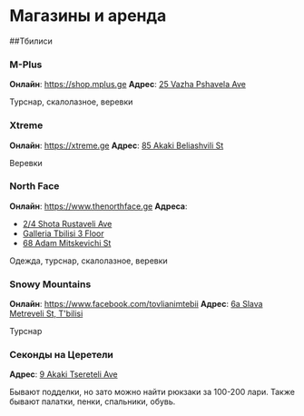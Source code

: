 # Магазины и аренда

##Тбилиси

### M-Plus
**Онлайн**: https://shop.mplus.ge
**Адрес**: [25 Vazha Pshavela Ave](https://g.page/MplusGeorgia?share)

Турснар, скалолазное, веревки

### Xtreme
**Онлайн**: https://xtreme.ge
**Адрес**: [85 Akaki Beliashvili St](https://goo.gl/maps/DRk7AQS2nCesqA928)

Веревки

### North Face
**Онлайн**: https://www.thenorthface.ge
**Адреса**: 
- [2/4 Shota Rustaveli Ave](https://goo.gl/maps/SUQjrh59shi2TfCH7)
- [Galleria Tbilisi 3 Floor](https://goo.gl/maps/fBXSvY9gZEMMdts66)
- [68 Adam Mitskevichi St](https://goo.gl/maps/QmcdXVpPYe9CLAxWA)

Одежда, турснар, скалолазное, веревки


### Snowy Mountains

**Онлайн**: https://www.facebook.com/tovlianimtebii
**Адрес**: [6a Slava Metreveli St, T'bilisi](https://goo.gl/maps/j8ay8BeaEQnTtbKN9)

Турснар

### Секонды на Церетели
**Адрес**: [9 Akaki Tsereteli Ave](https://goo.gl/maps/vsz8rjkM4pQuymjL8)

Бывают подделки, но зато можно найти рюкзаки за 100-200 лари. Также бывают палатки, пенки, спальники, обувь.
